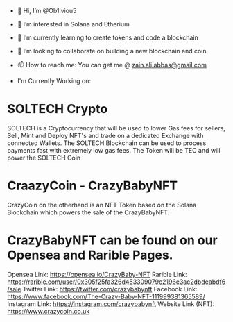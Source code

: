 - 👋 Hi, I’m @Ob1iviou5
- 👀 I’m interested in Solana and Etherium
- 🌱 I’m currently learning to create tokens and code a blockchain
- 💞️ I’m looking to collaborate on building a new blockchain and coin
- 📫 How to reach me: You can get me @ zain.ali.abbas@gmail.com

- I'm Currently Working on:
# SOLTECH Crypto
SOLTECH is a Cryptocurrency that will be used to lower Gas fees for sellers, Sell, Mint and Deploy NFT's and trade on a dedicated Exchange with connected Wallets.
The SOLTECH Blockchain can be used to process payments fast with extremely low gas fees. The Token will be TEC and will power the SOLTECH Coin

# CraazyCoin - CrazyBabyNFT
CrazyCoin on the otherhand is an NFT Token based on the Solana Blockchain which powers the sale of the CrazyBabyNFT.
# CrazyBabyNFT can be found on our Opensea and Rarible Pages.
Opensea Link: https://opensea.io/CrazyBaby-NFT
Rarible Link: https://rarible.com/user/0x305f25fa326d453309079c2196e3ac2dbdeabdf6/sale
Twitter Link: https://twitter.com/crazybabynft
Facebook Link: https://www.facebook.com/The-Crazy-Baby-NFT-111999381365589/
Instagram Link: https://instagram.com/crazybabynft
Website Link (NFT): https://www.crazycoin.co.uk


<!---
Ob1iviou5/Ob1iviou5 is a ✨ special ✨ repository because its `README.md` (this file) appears on your GitHub profile.
You can click the Preview link to take a look at your changes.
--->
